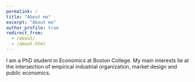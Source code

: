 ```yaml
---
permalink: /
title: "About me"
excerpt: "About me"
author_profile: true
redirect_from:
  - /about/
  - /about.html
---
```

I am a PhD student in Economics at Boston College. My main interests lie at the intersection of empirical industrial organization, market design and public economics.
